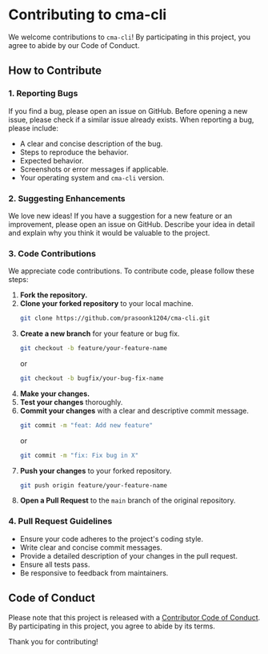 # Contributing to cma-cli

We welcome contributions to `cma-cli`! By participating in this project, you agree to abide by our Code of Conduct.

## How to Contribute

### 1. Reporting Bugs

If you find a bug, please open an issue on GitHub. Before opening a new issue, please check if a similar issue already exists. When reporting a bug, please include:

-   A clear and concise description of the bug.
-   Steps to reproduce the behavior.
-   Expected behavior.
-   Screenshots or error messages if applicable.
-   Your operating system and `cma-cli` version.

### 2. Suggesting Enhancements

We love new ideas! If you have a suggestion for a new feature or an improvement, please open an issue on GitHub. Describe your idea in detail and explain why you think it would be valuable to the project.

### 3. Code Contributions

We appreciate code contributions. To contribute code, please follow these steps:

1.  **Fork the repository.**
2.  **Clone your forked repository** to your local machine.
    ```bash
    git clone https://github.com/prasoonk1204/cma-cli.git
    ```
3.  **Create a new branch** for your feature or bug fix.
    ```bash
    git checkout -b feature/your-feature-name
    ```
    or
    ```bash
    git checkout -b bugfix/your-bug-fix-name
    ```
4.  **Make your changes.**
5.  **Test your changes** thoroughly.
6.  **Commit your changes** with a clear and descriptive commit message.
    ```bash
    git commit -m "feat: Add new feature"
    ```
    or
    ```bash
    git commit -m "fix: Fix bug in X"
    ```
7.  **Push your changes** to your forked repository.
    ```bash
    git push origin feature/your-feature-name
    ```
8.  **Open a Pull Request** to the `main` branch of the original repository.

### 4. Pull Request Guidelines

-   Ensure your code adheres to the project's coding style.
-   Write clear and concise commit messages.
-   Provide a detailed description of your changes in the pull request.
-   Ensure all tests pass.
-   Be responsive to feedback from maintainers.

## Code of Conduct

Please note that this project is released with a [Contributor Code of Conduct](CODE_OF_CONDUCT.md). By participating in this project, you agree to abide by its terms.

Thank you for contributing!